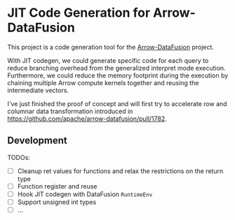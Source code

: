 # JIT Code Generation for Arrow-DataFusion

This project is a code generation tool for the [Arrow-DataFusion](https://github.com/apache/arrow-datafusion) project.

With JIT codegen, we could generate specific code for each query to reduce branching overhead from the generalized interpret mode execution.
Furthermore, we could reduce the memory footprint during the execution by chaining multiple Arrow compute kernels together and reusing the intermediate vectors.

I've just finished the proof of concept and will first try to accelerate row and columnar data transformation introduced in https://github.com/apache/arrow-datafusion/pull/1782.


## Development

TODOs:
- [ ] Cleanup ret values for functions and relax the restrictions on the return type
- [ ] Function register and reuse 
- [ ] Hook JIT codegen with DataFusion `RuntimeEnv`
- [ ] Support unsigned int types
- [ ] ...